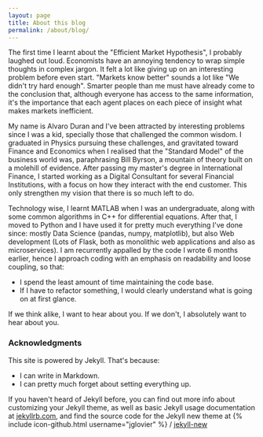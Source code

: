 ```yaml
---
layout: page
title: About this blog
permalink: /about/blog/
---
```


The first time I learnt about the "Efficient Market Hypothesis", I probably laughed out loud. Economists have an annoying tendency to wrap simple thoughts in complex jargon. It felt a lot like giving up on an interesting problem before even start. "Markets know better" sounds a lot like "We didn't try hard enough". Smarter people than me must have already come to the conclusion that, although everyone has access to the same information, it's  the importance that each agent places on each piece of insight what makes markets inefficient.

My name is Alvaro Duran and I've been attracted by interesting problems since I was a kid, specially those that challenged the common wisdom. I graduated in Physics pursuing these challenges, and gravitated toward Finance and Economics when I realised that the "Standard Model" of the business world was, paraphrasing Bill Byrson, a mountain of theory built on a molehill of evidence. After passing my master's degree in International Finance, I started working as a Digital Consultant for several Financial Institutions, with a focus on how they interact with the end customer. This only strengthen my vision that there is so much left to do.

Technology wise, I learnt MATLAB when I was an undergraduate, along with some common algorithms in C++ for differential equations. After that, I moved to Python and I have used it for pretty much everything I've done since: mostly Data Science (pandas, numpy, matplotlib), but also Web development (Lots of Flask, both as monolithic web applications and also as microservices). I am recurrently appalled by the code I wrote 6 months earlier, hence I approach coding with an emphasis on readability and loose coupling, so that:
- I spend the least amount of time maintaining the code base.
- If I have to refactor something, I would clearly understand what is going on at first glance.

If we think alike, I want to hear about you. If we don't, I absolutely want to hear about you.


### Acknowledgments

This site is powered by Jekyll. That's because:
- I can write in Markdown.
- I can pretty much forget about setting everything up.

If you haven't heard of Jekyll before, you can find out more info about customizing your Jekyll theme, as well as basic Jekyll usage documentation at [jekyllrb.com](http://jekyllrb.com/), and find the source code for the Jekyll new theme at
{% include icon-github.html username="jglovier" %} /
[jekyll-new](https://github.com/jglovier/jekyll-new)
